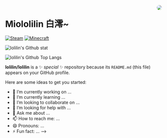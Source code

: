 
<a href="github.com/lolilin">
  <img style="border-radius: 10px" align=right src="https://user-images.githubusercontent.com/60691961/179545384-80b45276-b410-48dd-9afa-954ef455d44f.png">  
</a>

# Miololilin 白澪~

[![Steam](https://img.shields.io/badge/白澪-black.svg?logo=Steam)](https://steamcommunity.com/profiles/lolilin/)
[![Minecraft](https://img.shields.io/badge/MinecraftJava-lolilin-green.svg?labelColor=green&color=yellowgreen)](https://namemc.com/profile/lolilin)


![lolilin's Github stat](https://github-readme-stats.vercel.app/api?username=lolilin&show_icons=true&bg_color=white&text_color=e688ac&title_color=f04888&icon_color=f048880)

![lolilin's Github Top Langs](https://github-readme-stats.vercel.app/api/top-langs/?username=lolilin&layout=compact&hide_title=1)



**lolilin/lolilin** is a ✨ _special_ ✨ repository because its `README.md` (this file) appears on your GitHub profile.

Here are some ideas to get you started:

- 🔭 I’m currently working on ...
- 🌱 I’m currently learning ...
- 👯 I’m looking to collaborate on ...
- 🤔 I’m looking for help with ...
- 💬 Ask me about ...
- 📫 How to reach me: ...
- 😄 Pronouns: ...
- ⚡ Fun fact: ...
-->
